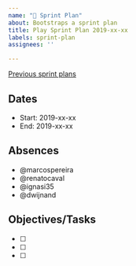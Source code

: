 ```yaml
---
name: "📅 Sprint Plan"
about: Bootstraps a sprint plan
title: Play Sprint Plan 2019-xx-xx
labels: sprint-plan
assignees: ''

---
```


[Previous sprint plans](https://github.com/lightbend/play-meta/issues?q=label:sprint-plan+sort:created-desc)

## Dates

- Start: 2019-xx-xx
- End: 2019-xx-xx

## Absences

- @marcospereira
- @renatocaval
- @ignasi35
- @dwijnand

## Objectives/Tasks

- [ ]
- [ ]
- [ ]

